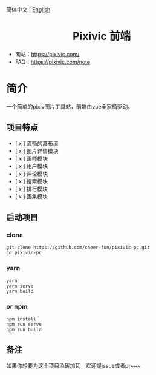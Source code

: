 简体中文 | [English](./README.en-US.md)

<h1 align="center">Pixivic 前端</h1>

<div align="center">
</div>

- 网站：<https://pixivic.com/>
- FAQ：<https://pixivic.com/note>

# 简介

一个简单的pixiv图片工具站，前端由vue全家桶驱动。

## 项目特点

- [ x ]  流畅的瀑布流
- [ x ]  图片详情模块
- [ x ]  画师模块
- [ x ]  用户模块
- [ x ]  评论模块
- [ x ]  搜索模块
- [ x ]  排行模块
- [ x ]  画集模块

## 启动项目

### clone

```
git clone https://github.com/cheer-fun/pixivic-pc.git
cd pixivic-pc
```

### yarn

```
yarn
yarn serve
yarn build
```

### or npm

```
npm install
npm run serve
npm run build
```

## 备注

如果你想要为这个项目添砖加瓦，欢迎提issue或者pr~~~
